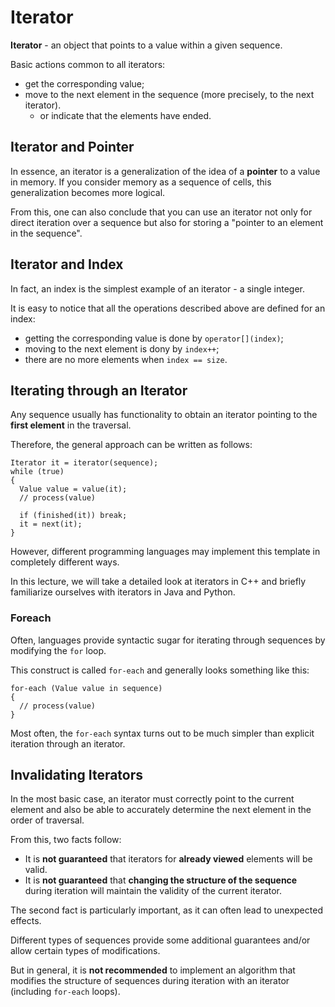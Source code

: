 # Iterator

**Iterator** - an object that points to a value within a given sequence.

Basic actions common to all iterators:

- get the corresponding value;
- move to the next element in the sequence (more precisely, to the next iterator).
  - or indicate that the elements have ended.

## Iterator and Pointer

In essence, an iterator is a generalization of the idea of a **pointer** to a value in memory. If you consider memory as a sequence of cells, this generalization becomes more logical.

From this, one can also conclude that you can use an iterator not only for direct iteration over a sequence but also for storing a "pointer to an element in the sequence".

## Iterator and Index

In fact, an index is the simplest example of an iterator - a single integer.

It is easy to notice that all the operations described above are defined for an index:

- getting the corresponding value is done by `operator[](index)`;
- moving to the next element is dony by `index++`;
- there are no more elements when `index == size`.

## Iterating through an Iterator

Any sequence usually has functionality to obtain an iterator pointing to the **first element** in the traversal.

Therefore, the general approach can be written as follows:

```
Iterator it = iterator(sequence);
while (true)
{
  Value value = value(it);
  // process(value)

  if (finished(it)) break;
  it = next(it);
}
```

However, different programming languages may implement this template in completely different ways.

In this lecture, we will take a detailed look at iterators in C++ and briefly familiarize ourselves with iterators in Java and Python.

### Foreach

Often, languages provide syntactic sugar for iterating through sequences by modifying the `for` loop.

This construct is called `for-each` and generally looks something like this:

```
for-each (Value value in sequence)
{
  // process(value)
}
```

Most often, the `for-each` syntax turns out to be much simpler than explicit iteration through an iterator.

## Invalidating Iterators

In the most basic case, an iterator must correctly point to the current element and also be able to accurately determine the next element in the order of traversal.

From this, two facts follow:

- It is **not guaranteed** that iterators for **already viewed** elements will be valid.
- It is **not guaranteed** that **changing the structure of the sequence** during iteration will maintain the validity of the current iterator.

The second fact is particularly important, as it can often lead to unexpected effects.

Different types of sequences provide some additional guarantees and/or allow certain types of modifications.

But in general, it is **not recommended** to implement an algorithm that modifies the structure of sequences during iteration with an iterator (including `for-each` loops).